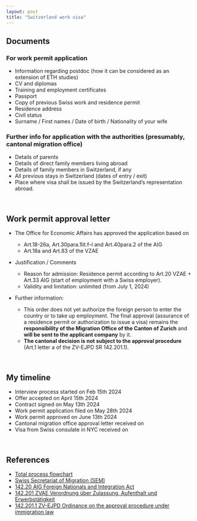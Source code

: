 ```yaml
---
layout: post
title: "Switzerland work visa"
---
```


## Documents

### For work permit application
 - Information regarding postdoc (how it can be considered as an extension of ETH studies)
 - CV and diplomas
 - Training and employment certificates
 - Passport
 - Copy of previous Swiss work and residence permit
 - Residence address
 - Civil status
 - Surname / First names / Date of birth / Nationality of your wife
 
### Further info for application with the authorities (presumably, cantonal migration office)
 - Details of parents
 - Details of direct family members living abroad
 - Details of family members in Switzerland, if any
 - All previous stays in Switzerland (dates of entry / exit)
 - Place where visa shall be issued by the Switzerland’s representation abroad.  

<br>

## Work permit approval letter

 - The Office for Economic Affairs has approved the application based on
   - Art.18-26a, Art.30para.1lit.f–l and Art.40para.2 of the AIG
   - Art.18a and Art.83 of the VZAE
 
 - Justification / Comments
    - Reason for admission: Residence permit according to Art.20 VZAE + Art.33 AIG (start of employment with a Swiss employer).
    - Validity and limitation: unlimited (from July 1, 2024)

 - Further information:
    - This order does not yet authorize the foreign person to enter the country or to take up employment.
      The final approval (assurance of a residence permit or authorization to issue a visa) remains the **responsibility of the Migration Office of the Canton of Zurich** and **will be sent to the applicant company** by it.
    - **The cantonal decision is not subject to the approval procedure** (Art.1 letter a of the ZV-EJPD SR 142.201.1).

<br>

## My timeline
 - Interview process started on Feb 15th 2024
 - Offer accepted on April 15th 2024
 - Contract signed on May 13th 2024
 - Work permit application filed on May 28th 2024
 - Work permit approved on June 13th 2024
 - Cantonal migration office approval letter received on 
 - Visa from Swiss consulate in NYC received on 

<br>

## References
 - [Total process flowchart](https://www.sem.admin.ch/sem/en/home/themen/arbeit/nicht-eu_efta-angehoerige/verfahrensablauf/_jcr_content/par/enhancedmulticolumn/items/0/column/image/image.imagespooler.jpg/1608625059552/1024.2000/verfahrensablauf-ueber4mte-e.png)
 - [Swiss Secretariat of Migration (SEM)](https://www.sem.admin.ch/sem/en/home/themen/arbeit/nicht-eu_efta-angehoerige/verfahrensablauf.html)
 - [142.20 AIG Foreign Nationals and Integration Act](https://www.fedlex.admin.ch/eli/cc/2007/758/en)
 - [142.201 ZVAE Verordnung über Zulassung, Aufenthalt und Erwerbstätigkeit](https://www.fedlex.admin.ch/eli/cc/2007/759/de)
 - [142.201.1 ZV-EJPD Ordinance on the approval procedure under immigration law](https://fedlex.data.admin.ch/eli/cc/2015/518)
